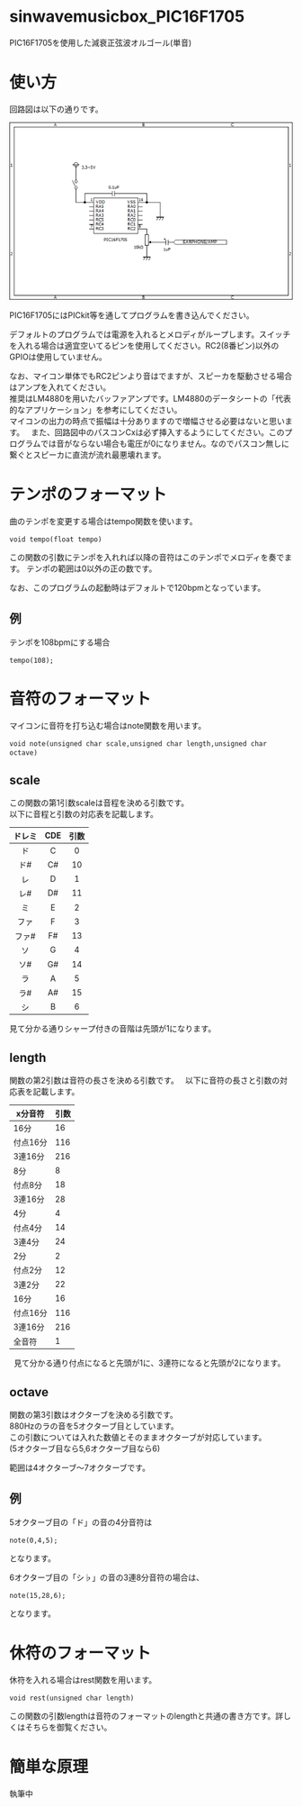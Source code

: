 # sinwavemusicbox_PIC16F1705
PIC16F1705を使用した減衰正弦波オルゴール(単音)
# 使い方
回路図は以下の通りです。 
  
![screenshot](https://github.com/yuzuhara0597/sinwavemusicbox_PIC16F1705/blob/master/sinwav.png?raw=true)  
  
PIC16F1705にはPICkit等を通してプログラムを書き込んでください。  
  
デフォルトのプログラムでは電源を入れるとメロディがループします。スイッチを入れる場合は適宜空いてるピンを使用してください。RC2(8番ピン)以外のGPIOは使用していません。 

なお、マイコン単体でもRC2ピンより音はでますが、スピーカを駆動させる場合はアンプを入れてください。  
推奨はLM4880を用いたバッファアンプです。LM4880のデータシートの「代表的なアプリケーション」を参考にしてください。  
マイコンの出力の時点で振幅は十分ありますので増幅させる必要はないと思います。  
また、回路図中のパスコンCxは必ず挿入するようにしてください。このプログラムでは音がならない場合も電圧が0になりません。なのでパスコン無しに繋ぐとスピーカに直流が流れ最悪壊れます。 

# テンポのフォーマット
曲のテンポを変更する場合はtempo関数を使います。  
```
void tempo(float tempo)
```
この関数の引数にテンポを入れれば以降の音符はこのテンポでメロディを奏でます。
テンポの範囲は0以外の正の数です。  
  
なお、このプログラムの起動時はデフォルトで120bpmとなっています。
## 例
テンポを108bpmにする場合
```
tempo(108);
```
# 音符のフォーマット
マイコンに音符を打ち込む場合はnote関数を用います。  
```
void note(unsigned char scale,unsigned char length,unsigned char octave)
```
## scale
この関数の第1引数scaleは音程を決める引数です。  
以下に音程と引数の対応表を記載します。  
  
  
| ドレミ | CDE | 引数 |
|:---:|:---:|:---:|
|ド |C |0 |
|ド# |C# |10 |
|レ |D |1 |
|レ# |D# |11 |
|ミ |E |2 |  
|ファ |F |3 |  
|ファ# |F# |13 |  
|ソ |G |4 |  
|ソ# |G# |14 |  
|ラ |A |5 |  
|ラ# |A# |15 |  
|シ |B |6 |  

見て分かる通りシャープ付きの音階は先頭が1になります。

## length
関数の第2引数は音符の長さを決める引数です。  
以下に音符の長さと引数の対応表を記載します。  

| x分音符 | 引数 |
----|---- 
| 16分 | 16 |
| 付点16分 | 116 |  
| 3連16分 | 216 |  
| 8分 | 8 |
| 付点8分 | 18 |  
| 3連16分 | 28 |  
| 4分 | 4 |
| 付点4分 | 14 |  
| 3連4分 | 24 |  
| 2分 | 2 |
| 付点2分 | 12 |  
| 3連2分 | 22 |
| 16分 | 16 |
| 付点16分 | 116 |  
| 3連16分 | 216 |  
| 全音符 | 1 |   
  
  
見て分かる通り付点になると先頭が1に、3連符になると先頭が2になります。

## octave
関数の第3引数はオクターブを決める引数です。  
880Hzのラの音を5オクターブ目としています。  
この引数については入れた数値とそのままオクターブが対応しています。  
(5オクターブ目なら5,6オクターブ目なら6)  
  
範囲は4オクターブ～7オクターブです。  

## 例
5オクターブ目の「ド」の音の4分音符は
```
note(0,4,5);
```
となります。  
  
6オクターブ目の「シ♭」の音の3連8分音符の場合は、  
```
note(15,28,6);
```
となります。
# 休符のフォーマット
休符を入れる場合はrest関数を用います。
```
void rest(unsigned char length)
```
この関数の引数lengthは音符のフォーマットのlengthと共通の書き方です。詳しくはそちらを御覧ください。
# 簡単な原理
執筆中  
